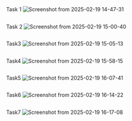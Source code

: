 ##
Task 1
![Screenshot from 2025-02-19 14-47-31](https://github.com/user-attachments/assets/282dddee-e813-48bd-b4ba-ea682bddde5d)

##
Task 2
![Screenshot from 2025-02-19 15-00-40](https://github.com/user-attachments/assets/75070313-ccfb-455c-a9b2-afc8b878a078)

##
Task3
![Screenshot from 2025-02-19 15-05-13](https://github.com/user-attachments/assets/a63ee220-8345-46c9-b6ee-2bfd7e43c657)

##
Task4
![Screenshot from 2025-02-19 15-58-15](https://github.com/user-attachments/assets/c5f67020-dc11-471e-ae42-aceda51fa446)

##
Task5
![Screenshot from 2025-02-19 16-07-41](https://github.com/user-attachments/assets/a803d143-3528-4a72-977d-6ebcb9710fb4)

##
Task6
![Screenshot from 2025-02-19 16-14-22](https://github.com/user-attachments/assets/41e6488d-644b-4822-8a5e-acb87c8b07fe)

##
Task7
![Screenshot from 2025-02-19 16-17-08](https://github.com/user-attachments/assets/2fa1f325-772e-46f8-9547-7e30d010627d)
